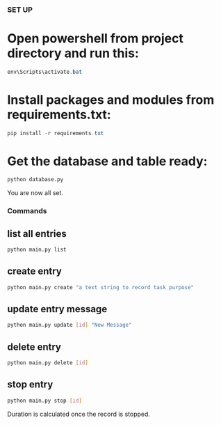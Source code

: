 ### SET UP

# Open powershell from project directory and run this:
```powershell
env\Scripts\activate.bat
```

# Install packages and modules from requirements.txt:
```powershell
pip install -r requirements.txt
```

# Get the database and table ready:
```bash
python database.py
```

You are now all set.

### Commands

## list all entries
```bash
python main.py list
```

## create entry
```bash
python main.py create "a text string to record task purpose"
```

## update entry message
```bash
python main.py update [id] "New Message"
```

## delete entry
```bash
python main.py delete [id]
```

## stop entry
```bash
python main.py stop [id]
```
Duration is calculated once the record is stopped.
